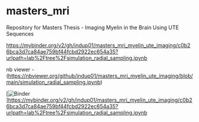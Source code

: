 # masters_mri
Repository for Masters Thesis - Imaging Myelin in the Brain Using UTE Sequences 

https://mybinder.org/v2/gh/indup01/masters_mri_myelin_ute_imaging/c0b26bca3d7ca84ae759bf44fcbd2922ec654a35?urlpath=lab%2Ftree%2Fsimulation_radial_sampling.ipynb

nb viewer - (https://nbviewer.org/github/indup01/masters_mri_myelin_ute_imaging/blob/main/simulation_radial_sampling.ipynb)

[![Binder](https://mybinder.org/badge_logo.svg)]https://mybinder.org/v2/gh/indup01/masters_mri_myelin_ute_imaging/c0b26bca3d7ca84ae759bf44fcbd2922ec654a35?urlpath=lab%2Ftree%2Fsimulation_radial_sampling.ipynb
